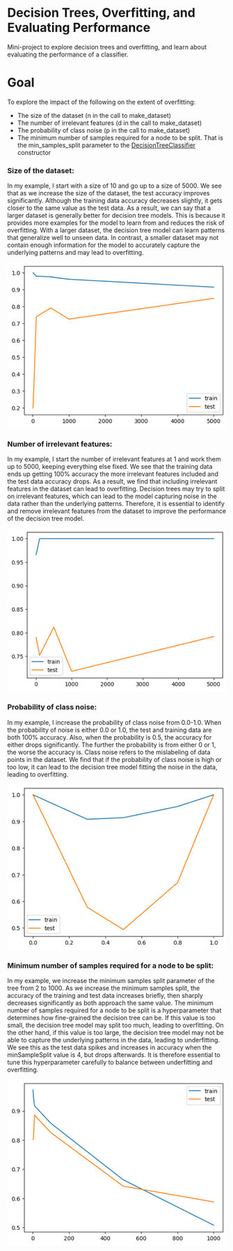 # Decision Trees, Overfitting, and Evaluating Performance
Mini-project to explore decision trees and overfitting, and learn about evaluating the performance of a classifier.

# Goal

To explore the impact of the following on the extent of overfitting:
* The size of the dataset (n in the call to make_dataset)
* The number of irrelevant features (d in the call to make_dataset)
* The probability of class noise (p in the call to make_dataset)
* The minimum number of samples required for a node to be split.  That is the min_samples_split parameter to the [DecisionTreeClassifier](https://scikit-learn.org/stable/modules/generated/sklearn.tree.DecisionTreeClassifier.html#sklearn.tree.DecisionTreeClassifier) constructor


### Size of the dataset:
In my example, I start with a size of 10 and go up to a size of 5000. We see that as we increase the size of the dataset, the test accuracy improves significantly. Although the training data accuracy decreases slightly, it gets closer to the same value as the test data. As a result, we can say that a larger dataset is generally better for decision tree models. This is because it provides more examples for the model to learn from and reduces the risk of overfitting. With a larger dataset, the decision tree model can learn patterns that generalize well to unseen data. In contrast, a smaller dataset may not contain enough information for the model to accurately capture the underlying patterns and may lead to overfitting. 

![Screenshot of Size Output](https://github.com/ProgrammingMonke/DT-Overfitting/blob/main/assets/size_output.png)

### Number of irrelevant features: 
In my example, I start the number of irrelevant features at 1 and work them up to 5000, keeping everything else fixed. We see that the training data ends up getting 100% accuracy the more irrelevant features included and the test data accuracy drops. As a result, we find that including irrelevant features in the dataset can lead to overfitting. Decision trees may try to split on irrelevant features, which can lead to the model capturing noise in the data rather than the underlying patterns. Therefore, it is essential to identify and remove irrelevant features from the dataset to improve the performance of the decision tree model.

![Screenshot of Num Irrelevant Features Output](https://github.com/ProgrammingMonke/DT-Overfitting/blob/main/assets/numIrrelevant_output.png)

### Probability of class noise:
In my example, I increase the probability of class noise from 0.0-1.0. When the probability of noise is either 0.0 or 1.0, the test and training data are both 100% accuracy. Also, when the probability is 0.5, the accuracy for either drops significantly. The further the probability is from either 0 or 1, the worse the accuracy is. Class noise refers to the mislabeling of data points in the dataset. We find that if the probability of class noise is high or too low, it can lead to the decision tree model fitting the noise in the data, leading to overfitting.

![Screenshot of Class Noise](https://github.com/ProgrammingMonke/DT-Overfitting/blob/main/assets/probClassNoise_output.png)

### Minimum number of samples required for a node to be split:
In my example, we increase the minimum samples split parameter of the tree from 2 to 1000. As we increase the minimum samples split, the accuracy of the training and test data increases briefly, then sharply decreases significantly as both approach the same value. The minimum number of samples required for a node to be split is a hyperparameter that determines how fine-grained the decision tree can be. If this value is too small, the decision tree model may split too much, leading to overfitting. On the other hand, if this value is too large, the decision tree model may not be able to capture the underlying patterns in the data, leading to underfitting. We see this as the test data spikes and increases in accuracy when the minSampleSplit value is 4, but drops afterwards. It is therefore essential to tune this hyperparameter carefully to balance between underfitting and overfitting.

![Screenshot of Min Samples to Split](https://github.com/ProgrammingMonke/DT-Overfitting/blob/main/assets/minSamples_output.png)